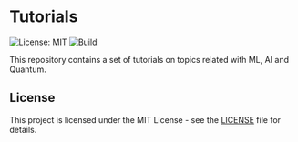 # Tutorials 
![License: MIT](https://img.shields.io/badge/License-MIT-yellow.svg)
[![Build](https://github.com/jucgonzalezes/tutorials/actions/workflows/ci.yml/badge.svg)](https://github.com/jucgonzalezes/tutorials/actions/workflows/ci.yml)


This repository contains a set of tutorials on topics related with ML, AI and Quantum.

## License

This project is licensed under the MIT License - see the [LICENSE](LICENSE) file for details.
